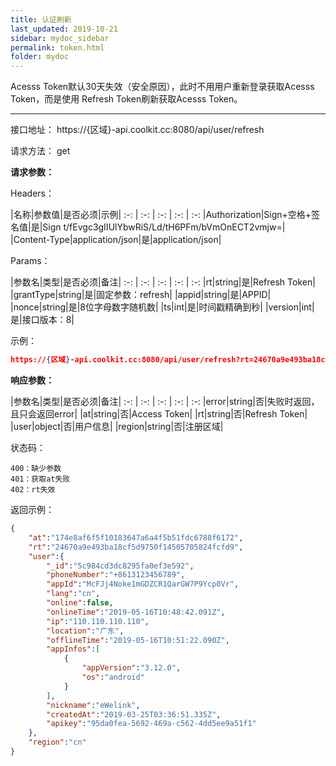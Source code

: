 ```yaml
---
title: 认证刷新
last_updated: 2019-10-21
sidebar: mydoc_sidebar
permalink: token.html
folder: mydoc
---
```


Acesss Token默认30天失效（安全原因），此时不用用户重新登录获取Acesss Token，而是使用 Refresh Token刷新获取Acesss Token。

---

接口地址： https://{区域}-api.coolkit.cc:8080/api/user/refresh  

请求方法： get

**请求参数：**

Headers：

|名称|参数值|是否必须|示例|
:-: | :-: | :-: | :-: | :-:
|Authorization|Sign+空格+签名值|是|Sign t/fEvgc3gIIUlYbwRiS/Ld/tH6PFm/bVmOnECT2vmjw=|
|Content-Type|application/json|是|application/json|

Params：

|参数名|类型|是否必须|备注|
:-: | :-: | :-: | :-: | :-:
|rt|string|是|Refresh Token|
|grantType|string|是|固定参数：refresh|
|appid|string|是|APPID|
|nonce|string|是|8位字母数字随机数|
|ts|int|是|时间戳精确到秒|
|version|int|是|接口版本：8|

示例：

```Json
https://{区域}-api.coolkit.cc:8080/api/user/refresh?rt=24670a9e493ba18cf5d9750f14505705824fcfd9&appid=McFJj4Noke1mGDZCR1QarGW7P9Ycp0Vr&ts=1558004249&version=8&nonce=asbsedwq
```

**响应参数：**

|参数名|类型|是否必须|备注|
:-: | :-: | :-: | :-: | :-:
|error|string|否|失败时返回，且只会返回error|
|at|string|否|Access Token|
|rt|string|否|Refresh Token|
|user|object|否|用户信息|
|region|string|否|注册区域|

状态码：

    400：缺少参数
    401：获取at失败
    402：rt失效

返回示例：

```Json
{
    "at":"174e8af6f5f10183647a6a4f5b51fdc6788f6172",
    "rt":"24670a9e493ba18cf5d9750f14505705824fcfd9",
    "user":{
        "_id":"5c984cd3dc8295fa0ef3e592",
        "phoneNumber":"+8613123456789",
        "appId":"McFJj4Noke1mGDZCR1QarGW7P9Ycp0Vr",
        "lang":"cn",
        "online":false,
        "onlineTime":"2019-05-16T10:48:42.091Z",
        "ip":"110.110.110.110",
        "location":"广东",
        "offlineTime":"2019-05-16T10:51:22.090Z",
        "appInfos":[
            {
                "appVersion":"3.12.0",
                "os":"android"
            }
        ],
        "nickname":"eWelink",
        "createdAt":"2019-03-25T03:36:51.335Z",
        "apikey":"95da0fea-5692-469a-c562-4dd5ee9a51f1"
    },
    "region":"cn"
}
```